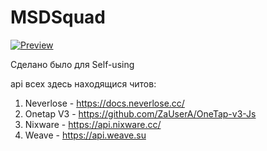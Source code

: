 # MSDSquad

[![Preview](https://i.imgur.com/vT0UVeY.jpeg "Preview")](https://github.com/MasedMSD/MSDSquad "Preview")

Сделано было для Self-using

api всех здесь находящися читов: 
1. Neverlose - https://docs.neverlose.cc/
2. Onetap V3 - https://github.com/ZaUserA/OneTap-v3-Js
3. Nixware - https://api.nixware.cc/
4. Weave - https://api.weave.su
